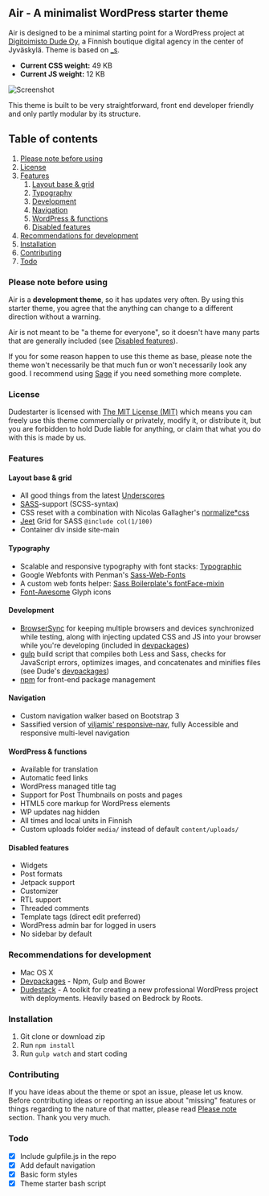 ## Air - A minimalist WordPress starter theme

Air is designed to be a minimal starting point for a WordPress project at [Digitoimisto Dude Oy](https://www.dude.fi), a Finnish boutique digital agency in the center of Jyväskylä. Theme is based on [_s]("https://github.com/automattic/_s").

- **Current CSS weight:** 49 KB
- **Current JS weight:** 12 KB

![](https://dl.dropboxusercontent.com/u/18447700/air-screenshot.png "Screenshot")

This theme is built to be very straightforward, front end developer friendly and only partly modular by its structure.

## Table of contents

1. [Please note before using](#please-note-before-using)
2. [License](#license)
3. [Features](#features)
    1. [Layout base & grid](#layout-base--grid)
    2. [Typography](#typography)
    3. [Development](#development)
    4. [Navigation](#navigation)
    5. [WordPress & functions](#wordpress--functions)
    6. [Disabled features](#disabled-features)
5. [Recommendations for development](#recommendations-for-development)
6. [Installation](#installation)
7. [Contributing](#contributing)
8. [Todo](#todo)

### Please note before using

Air is a **development theme**, so it has updates very often. By using this starter theme, you agree that the anything can change to a different direction without a warning.

Air is not meant to be "a theme for everyone", so it doesn't have many parts that are generally included (see [Disabled features](#disabled-features)).

If you for some reason happen to use this theme as base, please note the theme won't necessarily be that much fun or won't necessarily look any good. I recommend using [Sage](https://roots.io/sage/) if you need something more complete.

### License

Dudestarter is licensed with [The MIT License (MIT)](http://choosealicense.com/licenses/mit/) which means you can freely use this theme commercially or privately, modify it, or distribute it, but you are forbidden to hold Dude liable for anything, or claim that what you do with this is made by us.

### Features

#### Layout base & grid

* All good things from the latest [Underscores](https://github.com/Automattic/_s)
* [SASS](http://sass-lang.com/)-support (SCSS-syntax)
* CSS reset with a combination with Nicolas Gallagher's [normalize*css](https://github.com/necolas/normalize.css/)
* [Jeet](https://github.com/mojotech/jeet) Grid for SASS `@include col(1/100)`
* Container div inside site-main

#### Typography

* Scalable and responsive typography with font stacks: [Typographic](https://github.com/corysimmons/typographic)
* Google Webfonts with Penman's [Sass-Web-Fonts](https://github.com/penman/Sass-Web-Fonts)
* A custom web fonts helper: [Sass Boilerplate's fontFace-mixin](https://github.com/magnetikonline/sassboilerplate/blob/master/fontface.scss)
* [Font-Awesome](https://github.com/FortAwesome/Font-Awesome) Glyph icons

#### Development

* [BrowserSync](http://www.browsersync.io/) for keeping multiple browsers and devices synchronized while testing, along with injecting updated CSS and JS into your browser while you're developing (included in [devpackages](https://github.com/digitoimistodude/devpackages))
* [gulp](http://gulpjs.com/) build script that compiles both Less and Sass, checks for JavaScript errors, optimizes images, and concatenates and minifies files (see Dude's [devpackages](https://github.com/digitoimistodude/devpackages))
* [npm](https://www.npmjs.com) for front-end package management

#### Navigation

* Custom navigation walker based on Bootstrap 3
* Sassified version of [viljamis' responsive-nav](https://github.com/viljamis/responsive-nav.js), fully Accessible and responsive multi-level navigation

#### WordPress & functions
* Available for translation
* Automatic feed links
* WordPress managed title tag
* Support for Post Thumbnails on posts and pages
* HTML5 core markup for WordPress elements
* WP updates nag hidden
* All times and local units in Finnish
* Custom uploads folder `media/` instead of default `content/uploads/`

#### Disabled features

* Widgets
* Post formats
* Jetpack support
* Customizer
* RTL support
* Threaded comments
* Template tags (direct edit preferred)
* WordPress admin bar for logged in users
* No sidebar by default

### Recommendations for development

* Mac OS X
* [Devpackages](https://github.com/digitoimistodude/devpackages) - Npm, Gulp and Bower
* [Dudestack](https://github.com/digitoimistodude/dudestack) - A toolkit for creating a new professional WordPress project with deployments. Heavily based on Bedrock by Roots.

### Installation

1. Git clone or download zip
2. Run `npm install`
3. Run `gulp watch` and start coding

### Contributing

If you have ideas about the theme or spot an issue, please let us know. Before contributing ideas or reporting an issue about "missing" features or things regarding to the nature of that matter, please read [Please note](#please-note-before-using) section. Thank you very much.

### Todo

- [x] Include gulpfile.js in the repo
- [x] Add default navigation
- [x] Basic form styles
- [x] Theme starter bash script
